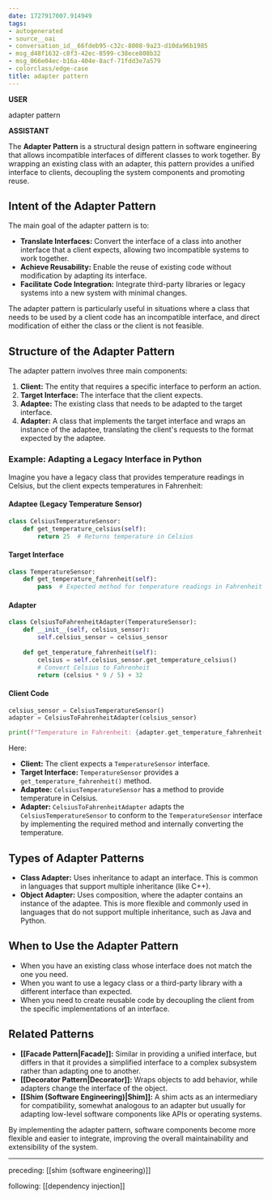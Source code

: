 ```yaml
---
date: 1727917007.914949
tags:
- autogenerated
- source__oai
- conversation_id__66fdeb95-c32c-8008-9a23-d10da96b1985
- msg_d48f1632-c8f3-42ec-8599-c38ece808b32
- msg_066e04ec-b16a-404e-8acf-71fdd3e7a579
- colorclass/edge-case
title: adapter pattern
---
```


**USER**

adapter pattern


**ASSISTANT**

The **Adapter Pattern** is a structural design pattern in software engineering that allows incompatible interfaces of different classes to work together. By wrapping an existing class with an adapter, this pattern provides a unified interface to clients, decoupling the system components and promoting reuse.

## Intent of the Adapter Pattern

The main goal of the adapter pattern is to:

- **Translate Interfaces:** Convert the interface of a class into another interface that a client expects, allowing two incompatible systems to work together.
- **Achieve Reusability:** Enable the reuse of existing code without modification by adapting its interface.
- **Facilitate Code Integration:** Integrate third-party libraries or legacy systems into a new system with minimal changes.

The adapter pattern is particularly useful in situations where a class that needs to be used by a client code has an incompatible interface, and direct modification of either the class or the client is not feasible.

## Structure of the Adapter Pattern

The adapter pattern involves three main components:

1. **Client:** The entity that requires a specific interface to perform an action.
2. **Target Interface:** The interface that the client expects.
3. **Adaptee:** The existing class that needs to be adapted to the target interface.
4. **Adapter:** A class that implements the target interface and wraps an instance of the adaptee, translating the client's requests to the format expected by the adaptee.

### Example: Adapting a Legacy Interface in Python

Imagine you have a legacy class that provides temperature readings in Celsius, but the client expects temperatures in Fahrenheit:

#### Adaptee (Legacy Temperature Sensor)
```python
class CelsiusTemperatureSensor:
    def get_temperature_celsius(self):
        return 25  # Returns temperature in Celsius
```

#### Target Interface
```python
class TemperatureSensor:
    def get_temperature_fahrenheit(self):
        pass  # Expected method for temperature readings in Fahrenheit
```

#### Adapter
```python
class CelsiusToFahrenheitAdapter(TemperatureSensor):
    def __init__(self, celsius_sensor):
        self.celsius_sensor = celsius_sensor
    
    def get_temperature_fahrenheit(self):
        celsius = self.celsius_sensor.get_temperature_celsius()
        # Convert Celsius to Fahrenheit
        return (celsius * 9 / 5) + 32
```

#### Client Code
```python
celsius_sensor = CelsiusTemperatureSensor()
adapter = CelsiusToFahrenheitAdapter(celsius_sensor)

print(f"Temperature in Fahrenheit: {adapter.get_temperature_fahrenheit()}")
```

Here:
- **Client:** The client expects a `TemperatureSensor` interface.
- **Target Interface:** `TemperatureSensor` provides a `get_temperature_fahrenheit()` method.
- **Adaptee:** `CelsiusTemperatureSensor` has a method to provide temperature in Celsius.
- **Adapter:** `CelsiusToFahrenheitAdapter` adapts the `CelsiusTemperatureSensor` to conform to the `TemperatureSensor` interface by implementing the required method and internally converting the temperature.

## Types of Adapter Patterns

- **Class Adapter:** Uses inheritance to adapt an interface. This is common in languages that support multiple inheritance (like C++).
- **Object Adapter:** Uses composition, where the adapter contains an instance of the adaptee. This is more flexible and commonly used in languages that do not support multiple inheritance, such as Java and Python.

## When to Use the Adapter Pattern

- When you have an existing class whose interface does not match the one you need.
- When you want to use a legacy class or a third-party library with a different interface than expected.
- When you need to create reusable code by decoupling the client from the specific implementations of an interface.

## Related Patterns

- **[[Facade Pattern|Facade]]:** Similar in providing a unified interface, but differs in that it provides a simplified interface to a complex subsystem rather than adapting one to another.
- **[[Decorator Pattern|Decorator]]:** Wraps objects to add behavior, while adapters change the interface of the object.
- **[[Shim (Software Engineering)|Shim]]:** A shim acts as an intermediary for compatibility, somewhat analogous to an adapter but usually for adapting low-level software components like APIs or operating systems.

By implementing the adapter pattern, software components become more flexible and easier to integrate, improving the overall maintainability and extensibility of the system.


---

preceding: [[shim (software engineering)]]  


following: [[dependency injection]]